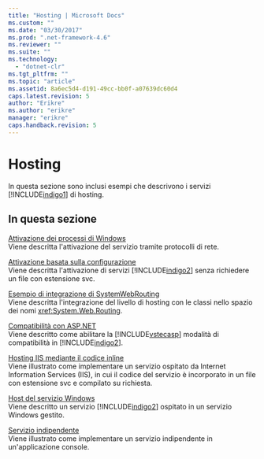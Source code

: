 ```yaml
---
title: "Hosting | Microsoft Docs"
ms.custom: ""
ms.date: "03/30/2017"
ms.prod: ".net-framework-4.6"
ms.reviewer: ""
ms.suite: ""
ms.technology: 
  - "dotnet-clr"
ms.tgt_pltfrm: ""
ms.topic: "article"
ms.assetid: 8a6ec5d4-d191-49cc-bb0f-a07639dc60d4
caps.latest.revision: 5
author: "Erikre"
ms.author: "erikre"
manager: "erikre"
caps.handback.revision: 5
---
```

# Hosting
In questa sezione sono inclusi esempi che descrivono i servizi [!INCLUDE[indigo1](../../../../includes/indigo1-md.md)] di hosting.  
  
## In questa sezione  
 [Attivazione dei processi di Windows](../../../../docs/framework/wcf/samples/windows-process-activation.md)  
 Viene descritta l'attivazione del servizio tramite protocolli di rete.  
  
 [Attivazione basata sulla configurazione](../../../../docs/framework/wcf/samples/configuration-based-activation.md)  
 Viene descritta l'attivazione di servizi [!INCLUDE[indigo2](../../../../includes/indigo2-md.md)] senza richiedere un file con estensione svc.  
  
 [Esempio di integrazione di SystemWebRouting](../../../../docs/framework/wcf/samples/systemwebrouting-integration-sample.md)  
 Viene descritta l'integrazione del livello di hosting con le classi nello spazio dei nomi <xref:System.Web.Routing>.  
  
 [Compatibilità con ASP.NET](../../../../docs/framework/wcf/samples/aspnet-compatibility.md)  
 Viene descritto come abilitare la [!INCLUDE[vstecasp](../../../../includes/vstecasp-md.md)] modalità di compatibilità in [!INCLUDE[indigo2](../../../../includes/indigo2-md.md)].  
  
 [Hosting IIS mediante il codice inline](../../../../docs/framework/wcf/samples/iis-hosting-using-inline-code.md)  
 Viene illustrato come implementare un servizio ospitato da Internet Information Services \(IIS\), in cui il codice del servizio è incorporato in un file con estensione svc e compilato su richiesta.  
  
 [Host del servizio Windows](../../../../docs/framework/wcf/samples/windows-service-host.md)  
 Viene descritto un servizio [!INCLUDE[indigo2](../../../../includes/indigo2-md.md)] ospitato in un servizio Windows gestito.  
  
 [Servizio indipendente](../../../../docs/framework/wcf/samples/self-host.md)  
 Viene illustrato come implementare un servizio indipendente in un'applicazione console.